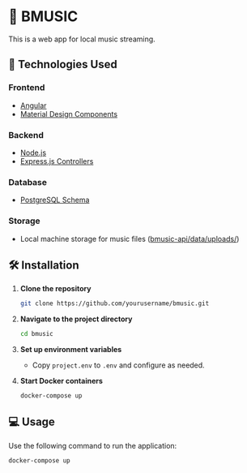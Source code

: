 # 🎵 BMUSIC

This is a web app for local music streaming.

## 🚀 Technologies Used

### **Frontend**

- [Angular](bmusic-ui/)
- [Material Design Components](bmusic-ui/src/app/navbar/navbar.component.ts)

### **Backend**

- [Node.js](bmusic-api/main.js)
- [Express.js Controllers](bmusic-api/services/uploadController.js)

### **Database**

- [PostgreSQL Schema](database/V1___initial_schema.sql)

### **Storage**

- Local machine storage for music files ([bmusic-api/data/uploads/](bmusic-api/data/uploads/))

## 🛠️ Installation

1. **Clone the repository**
   ```sh
   git clone https://github.com/yourusername/bmusic.git
   ```
2. **Navigate to the project directory**
   ```sh
   cd bmusic
   ```
3. **Set up environment variables**

   - Copy `project.env` to `.env` and configure as needed.

4. **Start Docker containers**
   ```sh
   docker-compose up
   ```

## 💻 Usage

Use the following command to run the application:

```sh
docker-compose up
```
